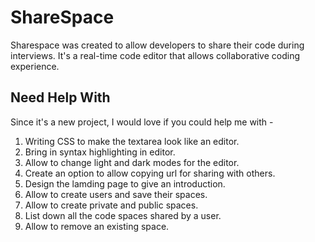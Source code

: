 # ShareSpace

Sharespace was created to allow developers to share their code during interviews. It's a real-time code editor that allows collaborative coding experience.

## Need Help With

Since it's a new project, I would love if you could help me with -

1. Writing CSS to make the textarea look like an editor.
2. Bring in syntax highlighting in editor.
3. Allow to change light and dark modes for the editor.
4. Create an option to allow copying url for sharing with others.
5. Design the lamding page to give an introduction.
6. Allow to create users and save their spaces.
7. Allow to create private and public spaces.
8. List down all the code spaces shared by a user.
9. Allow to remove an existing space.
